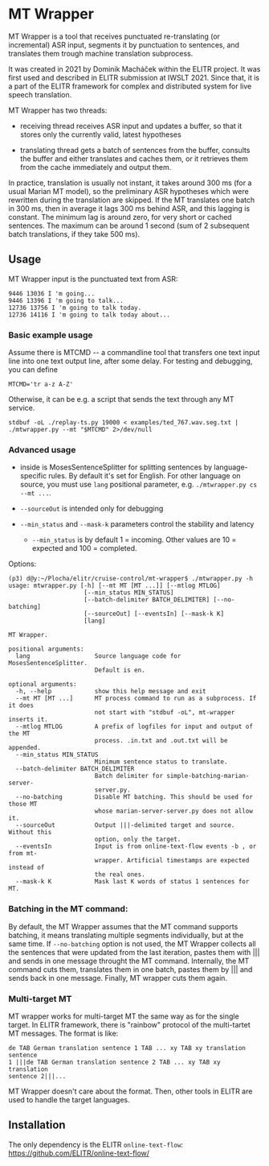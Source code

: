 # MT Wrapper

MT Wrapper is a tool that receives punctuated re-translating (or incremental) ASR
input, segments it by punctuation to sentences, and translates them trough
machine translation subprocess.

It was created in 2021 by Dominik Macháček within the ELITR project. It was
first used and described in ELITR submission at IWSLT 2021. Since that, it
is a part of the ELITR framework for complex and distributed system for live
speech translation.


MT Wrapper has two threads: 

- receiving thread receives ASR input and updates a buffer, so that it stores
  only the currently valid, latest hypotheses

- translating thread gets a batch of sentences from the buffer, consults the
  buffer and either translates and caches them, or it retrieves them from
  the cache immediately and output them.

In practice, translation is usually not instant, it takes around 300 ms (for
a usual Marian MT model), so the preliminary ASR hypotheses which were rewritten during the
translation are skipped. If the MT translates one batch in 300 ms, then in
average it lags 300 ms behind ASR, and this lagging is constant. 
The minimum lag is around zero, for very short or cached sentences. The
maximum can be around 1 second (sum of 2 subsequent batch translations, if
they take 500 ms).


## Usage

MT Wrapper input is the punctuated text from ASR:

```
9446 13036 I 'm going...
9446 13396 I 'm going to talk...
12736 13756 I 'm going to talk today.
12736 14116 I 'm going to talk today about...
```

### Basic example usage

Assume there is MTCMD -- a commandline tool that transfers one text input line
into one text output line, after some delay. For testing and debugging, you
can define

```
MTCMD='tr a-z A-Z'
```

Otherwise, it can be e.g. a script that sends the text through any MT
service.

```
stdbuf -oL ./replay-ts.py 19000 < examples/ted_767.wav.seg.txt | ./mtwrapper.py --mt "$MTCMD" 2>/dev/null
```

### Advanced usage

- inside is MosesSentenceSplitter for splitting sentences by language-specific
  rules. By default it's set for English. For other language on source, you
  must use `lang` positional parameter, e.g. `./mtwrapper.py cs --mt ...`.

- `--sourceOut` is intended only for debugging

- `--min_status` and `--mask-k` parameters control the stability and latency

	- `--min_status` is by default 1 = incoming. Other values are 10 = expected
  and 100 = completed.

Options:

```
(p3) d@y:~/Plocha/elitr/cruise-control/mt-wrapper$ ./mtwrapper.py -h
usage: mtwrapper.py [-h] [--mt MT [MT ...]] [--mtlog MTLOG]
                     [--min_status MIN_STATUS]
                     [--batch-delimiter BATCH_DELIMITER] [--no-batching]
                     [--sourceOut] [--eventsIn] [--mask-k K]
                     [lang]

MT Wrapper.

positional arguments:
  lang                  Source language code for MosesSentenceSplitter.
                        Default is en.

optional arguments:
  -h, --help            show this help message and exit
  --mt MT [MT ...]      MT process command to run as a subprocess. If it does
                        not start with "stdbuf -oL", mt-wrapper inserts it.
  --mtlog MTLOG         A prefix of logfiles for input and output of the MT
                        process. .in.txt and .out.txt will be appended.
  --min_status MIN_STATUS
                        Minimum sentence status to translate.
  --batch-delimiter BATCH_DELIMITER
                        Batch delimiter for simple-batching-marian-server-
                        server.py.
  --no-batching         Disable MT batching. This should be used for those MT
                        whose marian-server-server.py does not allow it.
  --sourceOut           Output |||-delimited target and source. Without this
                        option, only the target.
  --eventsIn            Input is from online-text-flow events -b , or from mt-
                        wrapper. Artificial timestamps are expected instead of
                        the real ones.
  --mask-k K            Mask last K words of status 1 sentences for MT.
```


### Batching in the MT command:

By default, the MT Wrapper assumes that the MT command supports batching, it
means translating multiple segments individually, but at the same time.
If `--no-batching` option is not used, the MT Wrapper collects all the
sentences that were updated from the last iteration, pastes them with |||
and sends in one message throught the MT command. Internally, the MT command
cuts them, translates them in one batch, pastes them by ||| and sends back
in one message. Finally, MT wrapper cuts them again.

### Multi-target MT

MT wrapper works for multi-target MT the same way as for the single target.
In ELITR framework, there is "rainbow" protocol of the multi-tartet MT
messages. The format is like: 

```
de TAB German translation sentence 1 TAB ... xy TAB xy translation  sentence
1 |||de TAB German translation sentence 2 TAB ... xy TAB xy translation
sentence 2|||...
```

MT Wrapper doesn't care about the format. Then, other tools in ELITR are
used to handle the target languages.

## Installation


The only dependency is the ELITR `online-text-flow`: https://github.com/ELITR/online-text-flow/


